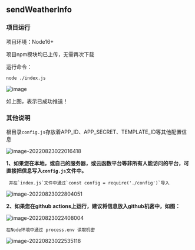 ## sendWeatherInfo

### 项目运行

项目环境：Node16+

项目npm模块均已上传，无需再次下载

运行命令：

```
node ./index.js
```
![image](https://user-images.githubusercontent.com/40430808/185976629-b137571c-7652-478d-ade2-6ee05e668d6c.png)

如上图，表示已成功推送！

### 其他说明

根目录`config.js`存放着APP_ID、APP_SECRET、TEMPLATE_ID等其他配置信息

![image-20220823022016418](https://user-images.githubusercontent.com/40430808/185993348-1a09235f-5b59-4e7c-b3f8-775e14120e4c.png)

**1、如果您在本地，或自己的服务器，或云函数平台等非所有人能访问的平台，可直接把信息写入`config.js`文件中。**

     并在`index.js`文件中通过`const config = require('./config')`导入

![image-20220823022804051](https://user-images.githubusercontent.com/40430808/185993428-0dcf8614-8d29-469c-b14a-fe5e0b3a74e9.png)


**2、如果您在github actions上运行，建议将信息放入github机密中，如图：**

![image-20220823022408004](https://user-images.githubusercontent.com/40430808/185993537-01997e4a-9563-402c-95ab-3725220b1a9c.png)

```
在Node环境中通过 process.env 读取机密
```

![image-20220823022535118](https://user-images.githubusercontent.com/40430808/185993568-bf900b04-d530-4c36-be3f-75cfdb6a4fb1.png)
